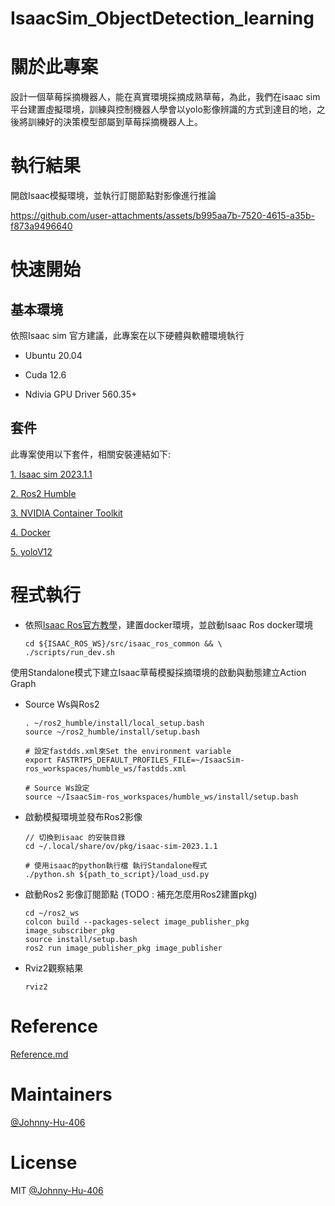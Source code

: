 # IsaacSim_ObjectDetection_learning

# 關於此專案
設計一個草莓採摘機器人，能在真實環境採摘成熟草莓，為此，我們在isaac sim 平台建置虛擬環境，訓練與控制機器人學會以yolo影像辨識的方式到達目的地，之後將訓練好的決策模型部屬到草莓採摘機器人上。

# 執行結果
開啟Isaac模擬環境，並執行訂閱節點對影像進行推論

https://github.com/user-attachments/assets/b995aa7b-7520-4615-a35b-f873a9496640

# 快速開始

## 基本環境
依照Isaac sim 官方建議，此專案在以下硬體與軟體環境執行

* Ubuntu 20.04

* Cuda 12.6

* Ndivia GPU Driver 560.35+


## 套件
此專案使用以下套件，相關安裝連結如下:

[1. Isaac sim 2023.1.1](https://docs.omniverse.nvidia.com/isaacsim/latest/installation/distributions.html)

[2. Ros2 Humble](https://docs.ros.org/en/humble/Installation.html)

[3. NVIDIA Container Toolkit](https://docs.nvidia.com/datacenter/cloud-native/container-toolkit/latest/install-guide.html#installing-with-apt)

[4. Docker](https://docs.docker.com/engine/install/ubuntu/#install-using-the-repository)

[5. yoloV12](https://github.com/sunsmarterjie/yolov12)


# 程式執行
* 依照[Isaac Ros官方教學](https://nvidia-isaac-ros.github.io/getting_started/dev_env_setup.html)，建置docker環境，並啟動Isaac Ros docker環境

    ```
    cd ${ISAAC_ROS_WS}/src/isaac_ros_common && \
    ./scripts/run_dev.sh
    ```

使用Standalone模式下建立Isaac草莓模擬採摘環境的啟動與動態建立Action Graph

* Source Ws與Ros2
    ```
    . ~/ros2_humble/install/local_setup.bash
    source ~/ros2_humble/install/setup.bash

    # 設定fastdds.xml來Set the environment variable
    export FASTRTPS_DEFAULT_PROFILES_FILE=~/IsaacSim-ros_workspaces/humble_ws/fastdds.xml

    # Source Ws設定
    source ~/IsaacSim-ros_workspaces/humble_ws/install/setup.bash
    ```

* 啟動模擬環境並發布Ros2影像
    ```
    // 切換到isaac 的安裝目錄
    cd ~/.local/share/ov/pkg/isaac-sim-2023.1.1 

    # 使用isaac的python執行檔 執行Standalone程式
    ./python.sh ${path_to_script}/load_usd.py
    ```

* 啟動Ros2 影像訂閱節點 (TODO : 補充怎麼用Ros2建置pkg)

    ```
    cd ~/ros2_ws
    colcon build --packages-select image_publisher_pkg image_subscriber_pkg 
    source install/setup.bash
    ros2 run image_publisher_pkg image_publisher
    ```

* Rviz2觀察結果

    ```
    rviz2
    ```

# Reference
[Reference.md](Reference.md)
# Maintainers
[@Johnny-Hu-406](https://github.com/Johnny-Hu-406?tab=repositories)

# License
MIT [@Johnny-Hu-406](https://github.com/Johnny-Hu-406?tab=repositories)

